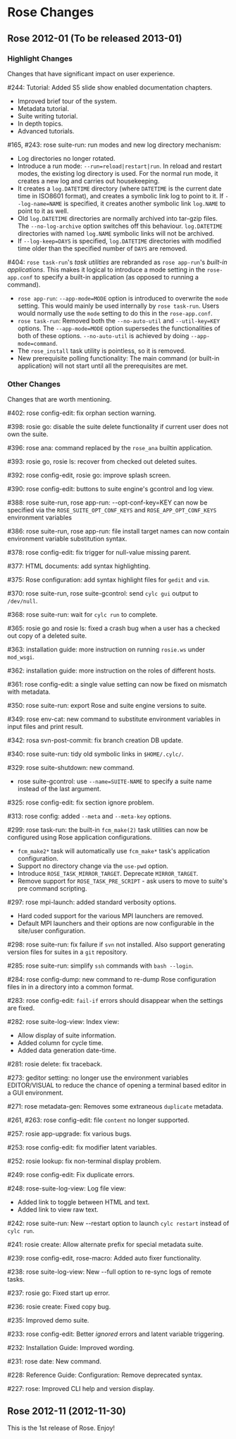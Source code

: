 # Rose Changes

## Rose 2012-01 (To be released 2013-01)

### Highlight Changes

Changes that have significant impact on user experience.

\#244: Tutorial: Added S5 slide show enabled documentation chapters.
* Improved brief tour of the system.
* Metadata tutorial.
* Suite writing tutorial.
* In depth topics.
* Advanced tutorials.

\#165, #243: rose suite-run: run modes and new log directory mechanism:
* Log directories no longer rotated.
* Introduce a run mode: `--run=reload|restart|run`.
  In reload and restart modes, the existing log directory is used.
  For the normal run mode, it creates a new log and carries out housekeeping.
* It creates a `log.DATETIME` directory (where `DATETIME` is the current date
  time in ISO8601 format), and creates a symbolic link log to point to it. If
  `--log-name=NAME` is specified, it creates another symbolic link `log.NAME`
  to point to it as well.
* Old `log.DATETIME` directories are normally archived into tar-gzip files. The
  `--no-log-archive` option switches off this behaviour. `log.DATETIME`
  directories with named `log.NAME` symbolic links will not be archived.
* If `--log-keep=DAYS` is specified, `log.DATETIME` directories with modified
  time older than the specified number of `DAYS` are removed.

\#404: `rose task-run`'s *task utilities* are rebranded as `rose app-run`'s
*built-in applications*. This makes it logical to introduce a mode setting in
the `rose-app.conf` to specify a built-in application
(as opposed to running a command).
* `rose app-run`: `--app-mode=MODE` option is introduced to overwrite the `mode`
  setting. This would mainly be used internally by `rose task-run`.
  Users would normally use the `mode` setting to do this in the `rose-app.conf`.
* `rose task-run`: Removed both the `--no-auto-util` and `--util-key=KEY` options.
  The `--app-mode=MODE` option supersedes the functionalities of both of these
  options. `--no-auto-util` is achieved by doing `--app-mode=command`.
* The `rose_install` task utility is pointless, so it is removed.
* New prerequisite polling functionality: The main command (or built-in
  application) will not start until all the prerequisites are met.

### Other Changes

Changes that are worth mentioning.

\#402: rose config-edit: fix orphan section warning.

\#398: rosie go: disable the suite delete functionality if current user does not own the suite.

\#396: rose ana: command replaced by the `rose_ana` builtin application.

\#393: rosie go, rosie ls: recover from checked out deleted suites.

\#392: rose config-edit, rosie go: improve splash screen.

\#390: rose config-edit: buttons to suite engine's gcontrol and log view.

\#388: rose suite-run, rose app-run:
--opt-conf-key=KEY can now be specified via the `ROSE_SUITE_OPT_CONF_KEYS` and `ROSE_APP_OPT_CONF_KEYS`
environment variables

\#386: rose suite-run, rose app-run:
file install target names can now contain environment variable substitution syntax.

\#378: rose config-edit: fix trigger for null-value missing parent.

\#377: HTML documents: add syntax highlighting.

\#375: Rose configuration: add syntax highlight files for `gedit` and `vim`.

\#370: rose suite-run, rose suite-gcontrol: send `cylc gui` output to `/dev/null`.

\#368: rose suite-run: wait for `cylc run` to complete.

\#365: rosie go and rosie ls: fixed a crash bug when a user has a checked out copy of a deleted suite.  

\#363: installation guide: more instruction on running `rosie.ws` under `mod_wsgi`.

\#362: installation guide: more instruction on the roles of different hosts.

\#361: rose config-edit: a single value setting can now be fixed on mismatch with metadata.

\#350: rose suite-run: export Rose and suite engine versions to suite.

\#349: rose env-cat: new command to substitute environment variables in input files and print result.

\#342: rosa svn-post-commit: fix branch creation DB update.

\#340: rose suite-run: tidy old symbolic links in `$HOME/.cylc/`.

\#329: rose suite-shutdown: new command.
* rose suite-gcontrol: use `--name=SUITE-NAME` to specify a suite name instead of the last argument.

\#325: rose config-edit: fix section ignore problem.

\#313: rose config: added `--meta` and `--meta-key` options.

\#299: rose task-run: the built-in `fcm_make(2)` task utilities can
now be configured using Rose application configurations.
* `fcm_make2*` task will automatically use `fcm_make*` task's application configuration.
* Support no directory change via the `use-pwd` option.
* Introduce `ROSE_TASK_MIRROR_TARGET`. Deprecate `MIRROR_TARGET`.
* Remove support for `ROSE_TASK_PRE_SCRIPT` - ask users to move to suite's pre command scripting.

\#297: rose mpi-launch: added standard verbosity options.
* Hard coded support for the various MPI launchers are removed.
* Default MPI launchers and their options are now configurable in the site/user configuration.

\#298: rose suite-run: fix failure if `svn` not installed.
Also support generating version files for suites in a `git` repository.

\#285: rose suite-run: simplify `ssh` commands with `bash --login`.

\#284: rose config-dump: new command to re-dump Rose configuration files in
in a directory into a common format.

\#283: rose config-edit: `fail-if` errors should disappear when the settings
are fixed.

\#282: rose suite-log-view: Index view:
* Allow display of suite information.
* Added column for cycle time.
* Added data generation date-time.

\#281: rosie delete: fix traceback.

\#273: geditor setting: no longer use the environment variables EDITOR/VISUAL
to reduce the chance of opening a terminal based editor in a GUI environment.

\#271: rose metadata-gen: Removes some extraneous `duplicate` metadata.

\#261, #263: rose config-edit: file `content` no longer supported.

\#257: rosie app-upgrade: fix various bugs.

\#253: rose config-edit: fix modifier latent variables.

\#252: rosie lookup: fix non-terminal display problem.

\#249: rose config-edit: Fix duplicate errors.

\#248: rose-suite-log-view: Log file view:
* Added link to toggle between HTML and text.
* Added link to view raw text.

\#242: rose suite-run: New --restart option to launch `cylc restart` instead of
`cylc run`.

\#241: rosie create: Allow alternate prefix for special metadata suite.

\#239: rose config-edit, rose-macro: Added auto fixer functionality.

\#238: rose suite-log-view: New --full option to re-sync logs of remote tasks.

\#237: rosie go: Fixed start up error.

\#236: rosie create: Fixed copy bug.

\#235: Improved demo suite.

\#233: rose config-edit: Better *ignored* errors and latent variable triggering.

\#232: Installation Guide: Improved wording.

\#231: rose date: New command.

\#228: Reference Guide: Configuration: Remove deprecated syntax.

\#227: rose: Improved CLI help and version display.

## Rose 2012-11 (2012-11-30)

This is the 1st release of Rose. Enjoy!
